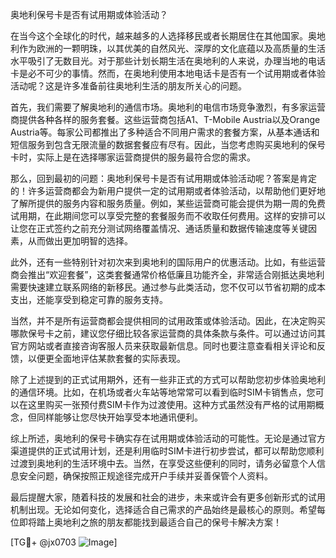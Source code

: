 奥地利保号卡是否有试用期或体验活动？

在当今这个全球化的时代，越来越多的人选择移民或者长期居住在其他国家。奥地利作为欧洲的一颗明珠，以其优美的自然风光、深厚的文化底蕴以及高质量的生活水平吸引了无数目光。对于那些计划长期生活在奥地利的人来说，办理当地的电话卡是必不可少的事情。然而，在奥地利使用本地电话卡是否有一个试用期或者体验活动呢？这是许多准备前往奥地利生活的朋友所关心的问题。

首先，我们需要了解奥地利的通信市场。奥地利的电信市场竞争激烈，有多家运营商提供各种各样的服务套餐。这些运营商包括A1、T-Mobile Austria以及Orange Austria等。每家公司都推出了多种适合不同用户需求的套餐方案，从基本通话和短信服务到包含无限流量的数据套餐应有尽有。因此，当您考虑购买奥地利的保号卡时，实际上是在选择哪家运营商提供的服务最符合您的需求。

那么，回到最初的问题：奥地利保号卡是否有试用期或体验活动呢？答案是肯定的！许多运营商都会为新用户提供一定的试用期或者体验活动，以帮助他们更好地了解所提供的服务内容和服务质量。例如，某些运营商可能会提供为期一周的免费试用期，在此期间您可以享受完整的套餐服务而不收取任何费用。这样的安排可以让您在正式签约之前充分测试网络覆盖情况、通话质量和数据传输速度等关键因素，从而做出更加明智的选择。

此外，还有一些特别针对初次来到奥地利的国际用户的优惠活动。比如，有些运营商会推出“欢迎套餐”，这类套餐通常价格低廉且功能齐全，非常适合刚抵达奥地利需要快速建立联系网络的新移民。通过参与此类活动，您不仅可以节省初期的成本支出，还能享受到稳定可靠的服务支持。

当然，并不是所有运营商都会提供相同的试用政策或体验活动。因此，在决定购买哪款保号卡之前，建议您仔细比较各家运营商的具体条款与条件。可以通过访问其官方网站或者直接咨询客服人员来获取最新信息。同时也要注意查看相关评论和反馈，以便更全面地评估某款套餐的实际表现。

除了上述提到的正式试用期外，还有一些非正式的方式可以帮助您初步体验奥地利的通信环境。比如，在机场或者火车站等地常常可以看到临时SIM卡销售点，您可以在这里购买一张预付费SIM卡作为过渡使用。这种方式虽然没有严格的试用期概念，但同样能够让您尽快开始享受本地通讯便利。

综上所述，奥地利的保号卡确实存在试用期或体验活动的可能性。无论是通过官方渠道提供的正式试用计划，还是利用临时SIM卡进行初步尝试，都可以帮助您顺利过渡到奥地利的生活环境中去。当然，在享受这些便利的同时，请务必留意个人信息安全问题，确保按照正规途径完成开户手续并妥善保管个人资料。

最后提醒大家，随着科技的发展和社会的进步，未来或许会有更多创新形式的试用机制出现。无论如何变化，选择适合自己需求的产品始终是最核心的原则。希望每位即将踏上奥地利之旅的朋友都能找到最适合自己的保号卡解决方案！

[TG💪+ @jx0703 ![Image](https://github.com/user-attachments/assets/dbca1d08-cadb-493c-b0ec-ad6f7a83f270)]